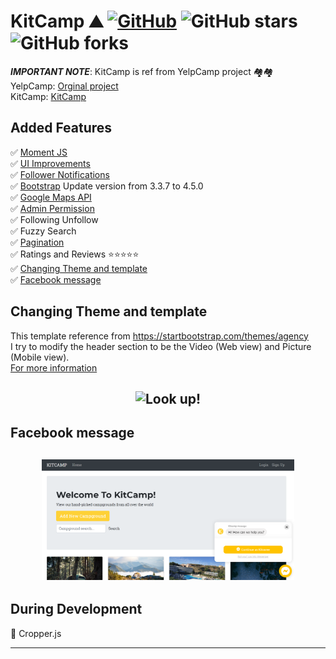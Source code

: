 # KitCamp ⛰ [![GitHub](https://img.shields.io/github/license/cobidev/simplefolio?color=blue)](https://github.com/kitravee/kitcamp/blob/master/LICENSE.md) ![GitHub stars](https://img.shields.io/github/stars/kitravee/kitcamp) ![GitHub forks](https://img.shields.io/github/forks/kitravee/kitcamp)

**_IMPORTANT NOTE_**: KitCamp is ref from YelpCamp project 🏘🏘\
YelpCamp:
[Orginal project](https://github.com/nax3t/webdevbootcamp/)\
KitCamp:
[KitCamp](https://kitcamp-kitravee.herokuapp.com/)

## Added Features

✅ [Moment JS](http://webdev.slides.com/nax3t/yelpcamp-refactor-moment#/10)\
✅ [UI Improvements](http://webdev.slides.com/nax3t/yelpcamp-refactor-ui#/17)\
✅ [Follower Notifications](https://www.youtube.com/watch?v=Tt9orKnUiEU)\
✅ [Bootstrap](https://www.youtube.com/watch?v=Tt9orKnUiEU) Update version from 3.3.7 to 4.5.0\
✅ [Google Maps API](https://www.youtube.com/watch?v=B4OuCjQLJ9k)\
✅ [Admin Permission](https://www.youtube.com/watch?v=somc45pnM2k)\
✅ Following Unfollow\
✅ Fuzzy Search\
✅ [Pagination](https://evdokimovm.github.io/javascript/nodejs/mongodb/pagination/expressjs/ejs/bootstrap/2017/08/20/create-pagination-with-nodejs-mongodb-express-and-ejs-step-by-step-from-scratch.html)\
✅ Ratings and Reviews ⭐⭐⭐⭐⭐\
✅ [Changing Theme and template](#changing-theme-and-template)\
✅ [Facebook message](#facebook-message)

## Changing Theme and template
This template reference from https://startbootstrap.com/themes/agency  \
I try to modify the header section to be the Video (Web view) and Picture (Mobile view).\
[For more information](https://github.com/kitravee/kitcamp-future-template)

<h2 align="center">
  <img src="https://github.com/kitravee/kitcamp-future-template/blob/master/assets/img/demo.gif" alt="Look up!" width="600px" />
  <br>
</h2>

## Facebook message
<h2 align="center">
  <img src="https://github.com/kitravee/kitcamp/blob/master/public/assets/img/fb-message.png" alt="fb" width="80%">
</h2>

## During Development
🔧 Cropper.js

---

